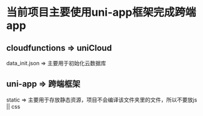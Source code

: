  # 当前项目主要使用uni-app框架完成跨端app
 
 ## cloudfunctions => uniCloud
 data_init.json => 主要用于初始化云数据库

 ## uni-app => 跨端框架
 static => 主要用于存放静态资源，项目不会编译该文件夹里的文件，所以不要放js || css
